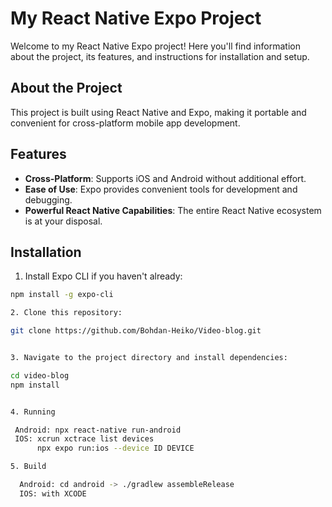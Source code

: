 # My React Native Expo Project

Welcome to my React Native Expo project! Here you'll find information about the project, its features, and instructions for installation and setup.

## About the Project

This project is built using React Native and Expo, making it portable and convenient for cross-platform mobile app development.

## Features

- **Cross-Platform**: Supports iOS and Android without additional effort.
- **Ease of Use**: Expo provides convenient tools for development and debugging.
- **Powerful React Native Capabilities**: The entire React Native ecosystem is at your disposal.

## Installation

1. Install Expo CLI if you haven't already:

```bash
npm install -g expo-cli

2. Clone this repository:

git clone https://github.com/Bohdan-Heiko/Video-blog.git


3. Navigate to the project directory and install dependencies:

cd video-blog
npm install


4. Running

 Android: npx react-native run-android
 IOS: xcrun xctrace list devices
      npx expo run:ios --device ID DEVICE

5. Build

  Android: cd android -> ./gradlew assembleRelease
  IOS: with XCODE
```
